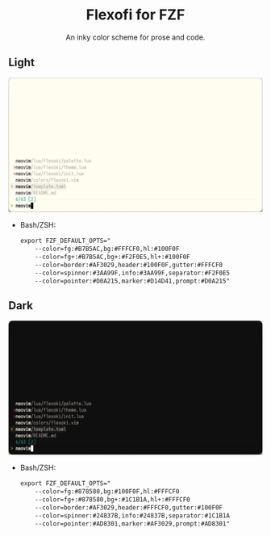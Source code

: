 <p align="center">
	<h1 align="center">Flexofi for FZF</h2>
</p>

<p align="center">An inky color scheme for prose and code.</p>

## Light

![Flexoki Light for FZF](screenshots/flexoki-fzf-light.png)

* Bash/ZSH:

	```shell
	export FZF_DEFAULT_OPTS="
		--color=fg:#B7B5AC,bg:#FFFCF0,hl:#100F0F
		--color=fg+:#B7B5AC,bg+:#F2F0E5,hl+:#100F0F
		--color=border:#AF3029,header:#100F0F,gutter:#FFFCF0
		--color=spinner:#3AA99F,info:#3AA99F,separator:#F2F0E5
		--color=pointer:#D0A215,marker:#D14D41,prompt:#D0A215"
	```

## Dark

![Flexoki Dark for FZF](screenshots/flexoki-fzf-dark.png)

* Bash/ZSH:

	```shell
	export FZF_DEFAULT_OPTS="
   		--color=fg:#878580,bg:#100F0F,hl:#FFFCF0
   		--color=fg+:#878580,bg+:#1C1B1A,hl+:#FFFCF0
   		--color=border:#AF3029,header:#FFFCF0,gutter:#100F0F
   		--color=spinner:#24837B,info:#24837B,separator:#1C1B1A
   		--color=pointer:#AD8301,marker:#AF3029,prompt:#AD8301"
	```
